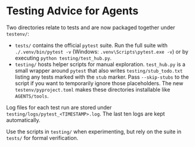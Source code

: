 # Testing Advice for Agents

Two directories relate to tests and are now packaged together under `testenv/`:

- `tests/` contains the official `pytest` suite. Run the full suite with `./.venv/bin/pytest -v` (Windows: `.venv\Scripts\pytest.exe -v`) or by executing `python testing/test_hub.py`.
- `testing/` hosts helper scripts for manual exploration. `test_hub.py` is a small wrapper around `pytest` that also writes `testing/stub_todo.txt` listing any tests marked with the `stub` marker. Pass `--skip-stubs` to the script if you want to temporarily ignore those placeholders.
The new `testenv/pyproject.toml` makes these directories installable like `AGENTS/tools`.

Log files for each test run are stored under `testing/logs/pytest_<TIMESTAMP>.log`. The last ten logs are kept automatically.

Use the scripts in `testing/` when experimenting, but rely on the suite in `tests/` for formal verification.
